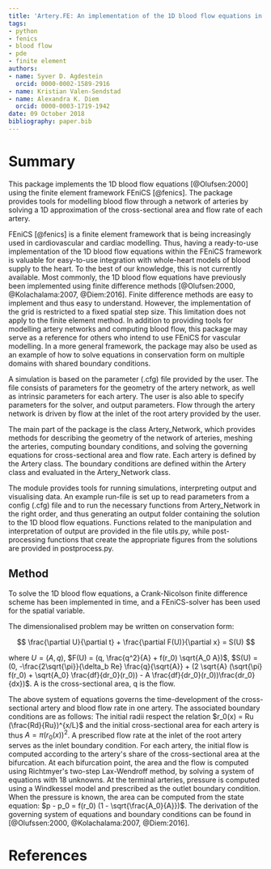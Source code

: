 ```yaml
---
title: 'Artery.FE: An implementation of the 1D blood flow equations in FEniCS'
tags:
- python
- fenics
- blood flow
- pde
- finite element
authors:
- name: Syver D. Agdestein
  orcid: 0000-0002-1589-2916
- name: Kristian Valen-Sendstad
- name: Alexandra K. Diem
  orcid: 0000-0003-1719-1942
date: 09 October 2018
bibliography: paper.bib
---
```


# Summary

This package implements the 1D blood flow equations [@Olufsen:2000] using the finite element framework FEniCS [@fenics]. The package provides tools for modelling blood flow through a network of arteries by solving a 1D approximation of the cross-sectional area and flow rate of each artery.

FEniCS [@fenics] is a finite element framework that is being increasingly used in cardiovascular and cardiac modelling. Thus, having a ready-to-use implementation of the 1D blood flow equations within the FEniCS framework is valuable for easy-to-use integration with whole-heart models of blood supply to the heart. To the best of our knowledge, this is not currently available. Most commonly, the 1D blood flow equations have previously been implemented using finite difference methods [@Olufsen:2000, @Kolachalama:2007, @Diem:2016]. Finite difference methods are easy to implement and thus easy to understand. However, the implementation of the grid is restricted to a fixed spatial step size. This limitation does not apply to the finite element method. In addition to providing tools for modelling artery networks and computing blood flow, this package may serve as a reference for others who intend to use FEniCS for vascular modelling. In a more general framework, the package may also be used as an example of how to solve equations in conservation form on multiple domains with shared boundary conditions.

A simulation is based on the parameter (.cfg) file provided by the user. The file consists of parameters for the geometry of the artery network, as well as intrinsic parameters for each artery. The user is also able to specify parameters for the solver, and output parameters. Flow through the artery network is driven by flow at the inlet of the root artery provided by the user.

The main part of the package is the class Artery_Network, which provides methods for describing the geometry of the network of arteries, meshing the arteries, computing boundary conditions, and solving the governing equations for cross-sectional area and flow rate. Each artery is defined by the Artery class. The boundary conditions are defined within the Artery class and evaluated in the Artery_Network class.

The module provides tools for running simulations, interpreting output and visualising data. An example run-file is set up to read parameters from a config (.cfg) file and to run the necessary functions from Artery_Network in the right order, and thus generating an output folder containing the solution to the 1D blood flow equations. Functions related to the manipulation and interpretation of output are provided in the file utils.py, while post-processing functions that create the appropriate figures from the solutions are provided in postprocess.py.

## Method

To solve the 1D blood flow equations, a Crank-Nicolson finite difference scheme has been implemented in time, and a FEniCS-solver has been used for the spatial variable.

The dimensionalised problem may be written on conservation form:

$$
\frac{\partial U}{\partial t} + \frac{\partial F(U)}{\partial x} = S(U)
$$

where $U = (A, q)$, $F(U) = (q, \frac{q^2}{A} + f(r_0) \sqrt{A_0 A})$, $S(U) = (0, -\frac{2\sqrt{\pi}}{\delta_b Re} \frac{q}{\sqrt{A}} + (2 \sqrt{A} (\sqrt{\pi} f(r_0) + \sqrt{A_0} \frac{df}{dr_0}(r_0)) - A \frac{df}{dr_0}(r_0))\frac{dr_0}{dx})$. A is the cross-sectional area, q is the flow.

The above system of equations governs the time-development of the cross-sectional artery and blood flow rate in one artery. The associated boundary conditions are as follows: The initial radii respect the relation $r_0(x) = Ru (\frac{Rd}{Ru})^{x/L}$ and the initial cross-sectional area for each artery is thus $A = \pi (r_0(x))^2$. A prescribed flow rate at the inlet of the root artery serves as the inlet boundary condition. For each artery, the initial flow is computed according to the artery's share of the cross-sectional area at the bifurcation. At each bifurcation point, the area and the flow is computed using Richtmyer's two-step Lax-Wendroff method, by solving a system of equations with 18 unknowns. At the terminal arteries, pressure is computed using a Windkessel model and prescribed as the outlet boundary condition. When the pressure is known, the area can be computed from the state equation: $p - p_0 = f(r_0) (1 - \sqrt{\frac{A_0}{A}})$. The derivation of the governing system of equations and boundary conditions can be found in [@Olufssen:2000, @Kolachalama:2007, @Diem:2016].


# References
